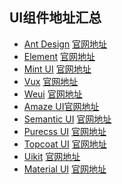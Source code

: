 UI组件地址汇总
---
 - [Ant Design](https://github.com/ant-design) [官网地址](https://ant.design/index-cn)
 - [Element](https://github.com/elemefe) [官网地址](http://element.eleme.io/#/zh-CN)
 - [Mint UI](https://github.com/elemefe) [官网地址](http://mint-ui.github.io/#!/en)
 - [Vux](https://github.com/airyland/vux) [官网地址](https://vux.li/#/)
 - [Weui](https://github.com/Tencent/weui) [官网地址](https://weui.io/)
 - [Amaze UI](https://github.com/amazeui/amazeui)[官网地址](http://amazeui.org/)
 - [Semantic UI](https://github.com/semantic-org/semantic-ui)  [官网地址](https://semantic-ui.com/)
 - [Purecss UI](https://github.com/yahoo/pure/) [官网地址](https://purecss.io/)
 - [Topcoat UI](https://github.com/topcoat/topcoat) [官网地址](http://topcoat.io/)
 - [Uikit](https://github.com/uikit/uikit) [官网地址](https://getuikit.com/)
 - [Material UI](https://github.com/callemall/material-ui) [官网地址](http://www.material-ui.com/)